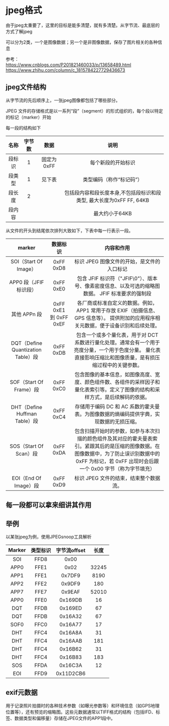 # jpeg格式

由于jpeg太重要了，这里的目标是能多清楚，就有多清楚。从字节流、最底层的方式了解jpeg

可以分为2类，一个是图像数据；另一个是非图像数据，保存了图片相关的各种信息

参考：  
https://www.cnblogs.com/P201821460033/p/13658489.html  
https://www.zhihu.com/column/c_1815784227729436673

## jpeg文件结构
从字节流的先后顺序上，一张jpeg图像都包括了哪些部分。

JPEG 文件的存储格式是以一系列“段”（segment）的形式组织的，每个段以特定的标记（marker）开始

每一段的结构如下

| 名称 | 字节数 | 数据 | 说明 |
|:---:|:-----:|:----:|:-:|
| 段标识 | 1  | 固定为0xFF | 每个新段的开始标识|
| 段类型 | 1 | 见下表 | 类型编码（称作“标记码”）|
| 段长度 | 2 | | 包括段内容和段长度本身,不包括段标识和段类型, 最大长度为0xFF FF, 64KB|
| 段内容 |   | | 最大约小于64KB|

从文件的开头到结尾依次排列大致如下，下表中每一行表示一段。

| marker | 数据标识 | 内容和作用|
|:----:|:----:|:-----:|
|SOI（Start Of Image）| 0xFF 0xD8 | 标识 JPEG 图像文件的开始，是文件的入口标记  |
|APP0 段（JFIF 标识段）| 0xFF 0xE0 | 包含 JFIF 标识符（"JFIF\0"）、版本号、像素密度信息、以及可选的缩略图数据。 JFIF 标准要求的强制段|
|其他 APPn 段|  0xFF 0xE1 到 0xFF 0xEF | 各厂商或标准自定义的数据。例如，APP1 常用于存放 EXIF（拍摄信息、GPS 信息等）。 提供附加的应用程序相关元数据，便于设备识别和后续处理。|
|DQT（Define Quantization Table）段 | 0xFF 0xDB |包含一个或多个量化表，用于对 DCT 系数进行量化处理。通常会有一个用于亮度分量，一个用于色度分量。 量化表直接影响压缩比和图像质量，是有损压缩过程中的关键参数。|
|SOF（Start Of Frame）段|0xFF 0xC0|包含图像的基本信息，如图像高度、宽度、颜色组件数、各组件的采样因子和量化表索引等。定义了图像的结构和采样方式，是后续解码的依据。|
|DHT（Define Huffman Table）段|0xFF 0xC4 |存储用于编码 DC 和 AC 系数的霍夫曼表。为图像数据的熵编码提供字典，实现数据的无损压缩。|
|SOS（Start Of Scan）段 |0xFF 0xDA |包含扫描开始时的参数，如参与本次扫描的颜色组件及其对应的霍夫曼表索引。紧跟其后的是压缩的图像数据。在图像数据中，为了防止误识别数据中的 0xFF 为标记，若 0xFF 出现时会后跟一个 0x00 字节（称为字节填充）|
|EOI（End Of Image）段|0xFF 0xD9 |标识 JPEG 文件的结束，结束整个数据流。|

## 每一段都可以拿来细讲其作用

## 举例
以某张jpeg为例，使用JPEGsnoop工具解析

| Marker | 类型标识 | 字节流offset | 长度 |
|:------:|:------:|:-----:|:-----:|
| SOI | FFD8 | 0x00 | |
| APP0 | FFE1 | 0x02 | 32245 |
| APP1 | FFE1 | 0x7DF9 | 8190 |
| APP2 | FFE2 | 0x9DF9 | 180 |
| APP7 | FFE7 | 0x9EAF | 52010 |
| APP0 | FFE0 | 0x169DB | 16 |
| DQT | FFDB | 0x169ED | 67 |
| DQT | FFDB | 0x16A32 | 67 |
| SOF0 | FFC0 | 0x16A77 | 17 |
| DHT | FFC4 | 0x16A8A | 31 |
| DHT | FFC4 | 0x16AAB | 181 |
| DHT | FFC4 | 0x16B62 | 31 |
| DHT | FFC4 | 0x16B83 | 183 |
| SOS | FFDA | 0x16C3A | 12 |
| EOI | FFD9 | 0x11D2CB6 | |

## exif元数据
用于记录照片拍摄时的各种技术参数（如曝光参数等）和环境信息（如GPS地理位置等），还有预览的缩略图。这些元数据通常以TIFF格式的结构（包括IFD、标签、数据类型和偏移量）存储在JPEG文件的APP1段中。
